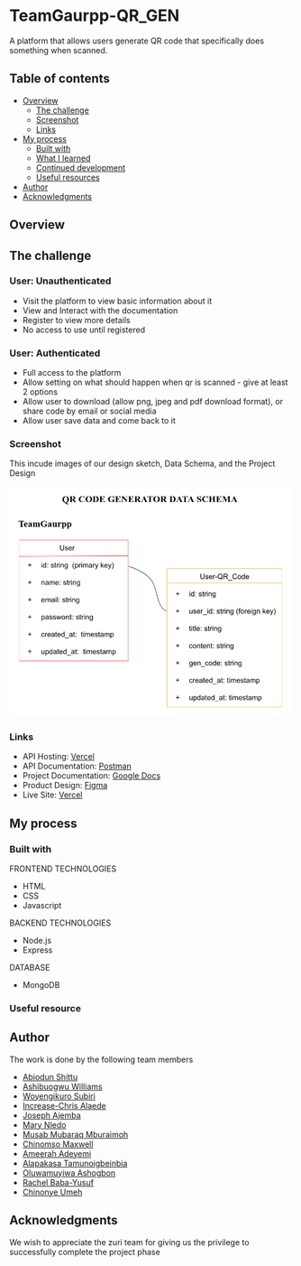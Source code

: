 # TeamGaurpp-QR_GEN
A platform that allows users generate QR code that specifically does something when scanned.

## Table of contents

- [Overview](#overview)
  - [The challenge](#the-challenge)
  - [Screenshot](#screenshot)
  - [Links](#links)
- [My process](#my-process)
  - [Built with](#built-with)
  - [What I learned](#what-i-learned)
  - [Continued development](#continued-development)
  - [Useful resources](#useful-resources)
- [Author](#author)
- [Acknowledgments](#acknowledgments)

## Overview

## The challenge

### User: Unauthenticated
  - Visit the platform to view basic information about it
  - View and Interact with the documentation
  - Register to view more details
  - No access to use until registered
### User: Authenticated
  - Full access to the platform
  - Allow setting on what should happen when qr is scanned - give at least 2 options
  - Allow user to download (allow png, jpeg and pdf download format), or share code by email or social media
  - Allow user save data and come back to it


### Screenshot
This incude images of our design sketch, Data Schema, and the Project Design

![](images/data-schema.png)

### Links
- API Hosting: [Vercel](https://qr-gen-api.vercel.app/)
- API Documentation: [Postman](https://documenter.getpostman.com/view/21176038/2s8YzTUi4G)
- Project Documentation: [Google Docs](https://docs.google.com/document/d/18CAtGBg1heat-YJ4IQunDS9CSKkP0nGVW6gGXbUZv3c/edit?usp=sharing)
- Product Design: [Figma](https://www.figma.com/file/WruzpDxJXAqq1OaNuUHhy6/QR-Generator?node-id=0%3A1&t=SUIgIh20EmQ72Mpq-0)
- Live Site: [Vercel](https://qr-gen-app.vercel.app/)

## My process

### Built with

FRONTEND TECHNOLOGIES
- HTML
- CSS
- Javascript

BACKEND TECHNOLOGIES
- Node.js
- Express

DATABASE
- MongoDB

### Useful resource

## Author
The work is done by the following team members

 - [Abiodun Shittu](https://www.github.com/Abiodun-Shittu)
 - [Ashibuogwu Williams](https://www.github.com/wbizmo)
 - [Woyengikuro Subiri](https://www.github.com/Kurolinks)
 - [Increase-Chris Alaede](https://www.github.com/Ra-Kim)
 - [Joseph Ajemba](https://www.github.com/Scotcee)
 - [Mary Nledo](https://www.github.com/MaryJaneFrances)
 - [Musab Mubaraq Mburaimoh](https://www.github.com/kingmusab-tmt)
 - [Chinomso Maxwell](https://www.github.com/Maxlizzy)
 - [Ameerah Adeyemi](https://www.github.com/Ameerah10)
 - [Alapakasa Tamunoigbeinbia](https://www.github.com/Alapakasa11)
 - [Oluwamuyiwa Ashogbon](https://www.github.com/Ekstasee007)
 - [Rachel Baba-Yusuf](https://www.github.com/Awesomerach)
 - [Chinonye Umeh](https://www.github.com/Umeh-Chinonye)



## Acknowledgments

We wish to appreciate the zuri team for giving us the privilege to successfully complete the project phase 

